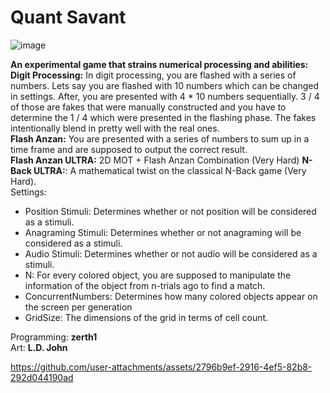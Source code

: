 # Quant Savant

![image](https://github.com/user-attachments/assets/aad20689-eba0-4761-ae88-d8dcd6cbd60a)

**An experimental game that strains numerical processing and abilities:**
**Digit Processing:** In digit processing, you are flashed with a series of numbers. Lets say you are flashed with 10 numbers which can be changed in settings. After, you are presented with 4 * 10 numbers sequentially. 3 / 4 of those are fakes that were manually constructed and you have to determine the 1 / 4 which were presented in the flashing phase. The fakes intentionally blend in pretty well with the real ones.\
**Flash Anzan:** You are presented with a series of numbers to sum up in a time frame and are supposed to output the correct result.\
**Flash Anzan ULTRA:** 2D MOT + Flash Anzan Combination (Very Hard)
**N-Back ULTRA:**: A mathematical twist on the classical N-Back game (Very Hard).  
Settings: 
- Position Stimuli: Determines whether or not position will be considered as a stimuli.
- Anagraming Stimuli: Determines whether or not anagraming will be considered as a stimuli.
- Audio Stimuli: Determines whether or not audio will be considered as a stimuli.
- N: For every colored object, you are supposed to manipulate the information of the object from n-trials ago to find a match.
- ConcurrentNumbers: Determines how many colored objects appear on the screen per generation
- GridSize: The dimensions of the grid in terms of cell count. 

Programming: **zerth1**\
Art: **L.D. John**

https://github.com/user-attachments/assets/2796b9ef-2916-4ef5-82b8-292d044190ad
